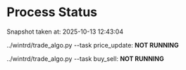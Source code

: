 # Process Status

Snapshot taken at: 2025-10-13 12:43:04

../wintrd/trade_algo.py --task price_update: **NOT RUNNING**

../wintrd/trade_algo.py --task buy_sell: **NOT RUNNING**

